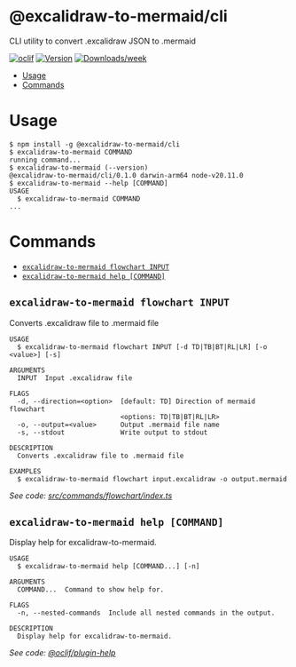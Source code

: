 @excalidraw-to-mermaid/cli
=================

CLI utility to convert .excalidraw JSON to .mermaid


[![oclif](https://img.shields.io/badge/cli-oclif-brightgreen.svg)](https://oclif.io)
[![Version](https://img.shields.io/npm/v/@excalidraw-to-mermaid/cli.svg)](https://npmjs.org/package/@excalidraw-to-mermaid/cli)
[![Downloads/week](https://img.shields.io/npm/dw/@excalidraw-to-mermaid/cli.svg)](https://npmjs.org/package/@excalidraw-to-mermaid/cli)


<!-- toc -->
* [Usage](#usage)
* [Commands](#commands)
<!-- tocstop -->
# Usage
<!-- usage -->
```sh-session
$ npm install -g @excalidraw-to-mermaid/cli
$ excalidraw-to-mermaid COMMAND
running command...
$ excalidraw-to-mermaid (--version)
@excalidraw-to-mermaid/cli/0.1.0 darwin-arm64 node-v20.11.0
$ excalidraw-to-mermaid --help [COMMAND]
USAGE
  $ excalidraw-to-mermaid COMMAND
...
```
<!-- usagestop -->
# Commands
<!-- commands -->
* [`excalidraw-to-mermaid flowchart INPUT`](#excalidraw-to-mermaid-flowchart-input)
* [`excalidraw-to-mermaid help [COMMAND]`](#excalidraw-to-mermaid-help-command)

## `excalidraw-to-mermaid flowchart INPUT`

Converts .excalidraw file to .mermaid file

```
USAGE
  $ excalidraw-to-mermaid flowchart INPUT [-d TD|TB|BT|RL|LR] [-o <value>] [-s]

ARGUMENTS
  INPUT  Input .excalidraw file

FLAGS
  -d, --direction=<option>  [default: TD] Direction of mermaid flowchart
                            <options: TD|TB|BT|RL|LR>
  -o, --output=<value>      Output .mermaid file name
  -s, --stdout              Write output to stdout

DESCRIPTION
  Converts .excalidraw file to .mermaid file

EXAMPLES
  $ excalidraw-to-mermaid flowchart input.excalidraw -o output.mermaid
```

_See code: [src/commands/flowchart/index.ts](https://github.com/YokiToki/excalidraw-to-mermaid/blob/v0.1.0/src/commands/flowchart/index.ts)_

## `excalidraw-to-mermaid help [COMMAND]`

Display help for excalidraw-to-mermaid.

```
USAGE
  $ excalidraw-to-mermaid help [COMMAND...] [-n]

ARGUMENTS
  COMMAND...  Command to show help for.

FLAGS
  -n, --nested-commands  Include all nested commands in the output.

DESCRIPTION
  Display help for excalidraw-to-mermaid.
```

_See code: [@oclif/plugin-help](https://github.com/oclif/plugin-help/blob/v6.2.12/src/commands/help.ts)_
<!-- commandsstop -->
